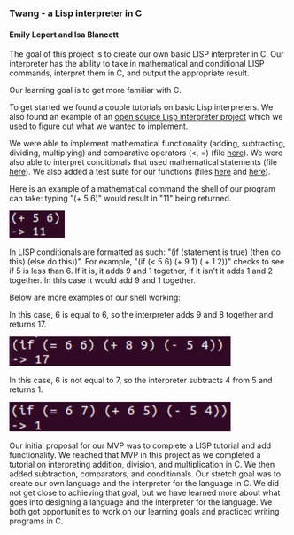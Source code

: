 ### Twang - a Lisp interpreter in C
#### Emily Lepert and Isa Blancett

The goal of this project is to create our own basic LISP interpreter in C. Our interpreter has the ability to take in mathematical and conditional LISP commands, interpret them in C, and output the appropriate result.

Our learning goal is to get more familiar with C.

To get started we found a couple tutorials on basic Lisp interpreters. We also found an example of an [open source Lisp interpreter project](https://github.com/rui314/minilisp) which we used to figure out what we wanted to implement.

We were able to implement mathematical functionality (adding, subtracting, dividing, multiplying) and comparative operators (<, =) (file [here](https://github.com/iblancett/SoftSysTWANG/blob/master/code/math.c)). We were also able to interpret conditionals that used mathematical statements (file [here](https://github.com/iblancett/SoftSysTWANG/blob/master/code/conditionals.c)). We also added a test suite for our functions (files [here](https://github.com/iblancett/SoftSysTWANG/blob/master/code/test_conditionals.c) and [here](https://github.com/iblancett/SoftSysTWANG/blob/master/code/test_math.c)).

Here is an example of a mathematical command the shell of our program can take: typing "(+ 5 6)" would result in "11" being returned.

<img width="100" src="https://raw.githubusercontent.com/iblancett/SoftSysTWANG/master/images/adding.png">

In LISP conditionals are formatted as such: "(if (statement is true) (then do this) (else do this))". For example, "(if (< 5 6) (+ 9 1) ( + 1 2))" checks to see if 5 is less than 6. If it is, it adds 9 and 1 together, if it isn't it adds 1 and 2 together. In this case it would add 9 and 1 together.

Below are more examples of our shell working:

In this case, 6 is equal to 6, so the interpreter adds 9 and 8 together and returns 17.

<img width="400" src="https://raw.githubusercontent.com/iblancett/SoftSysTWANG/master/images/trueIFeq.png">

In this case, 6 is not equal to 7, so the interpreter subtracts 4 from 5 and returns 1.

<img width="400" src="https://raw.githubusercontent.com/iblancett/SoftSysTWANG/master/images/falseIFeq.png">

Our initial proposal for our MVP was to complete a LISP tutorial and add functionality. We reached that MVP in this project as we completed a tutorial on interpreting addition, division, and multiplication in C. We then added subtraction, comparators, and conditionals. Our stretch goal was to create our own language and the interpreter for the language in C. We did not get close to achieving that goal, but we have learned more about what goes into designing a language and the interpreter for the language. 
We both got opportunities to work on our learning goals and practiced writing programs in C.
